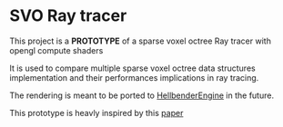 # SVO Ray tracer

This project is a **PROTOTYPE** of a sparse voxel octree Ray tracer with opengl compute shaders

It is used to compare multiple sparse voxel octree data structures implementation and their performances implications in ray tracing.

The rendering is meant to be ported to [HellbenderEngine](https://github.com/Goutch/HellbenderEngine) in the future. 

This prototype is heavly inspired by this [paper](https://research.nvidia.com/sites/default/files/pubs/2010-02_Efficient-Sparse-Voxel/laine2010tr1_paper.pdf)
